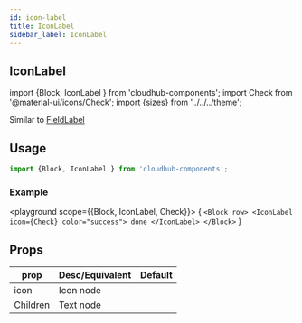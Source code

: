 ```yaml
---
id: icon-label
title: IconLabel
sidebar_label: IconLabel
---
```


## IconLabel


import {Block, IconLabel } from 'cloudhub-components';
import Check from '@material-ui/icons/Check';
import {sizes} from '../../../theme';

Similar to [FieldLabel](./FieldLabel)

## Usage

```js
import {Block, IconLabel } from 'cloudhub-components';
```
### Example

<playground scope={{Block, IconLabel, Check}}>
{
`<Block row>
 <IconLabel icon={Check} color="success">
    done
 </IconLabel>
</Block>`
}
</playground>



## Props



<Block>
    <table>
        <thead>
            <tr><th>prop</th><th>Desc/Equivalent</th><th>Default</th></tr>
        </thead>
        <tbody>
            <tr><td>icon</td><td>Icon node</td><td></td></tr>
            <tr><td>Children</td><td>Text  node</td><td></td></tr>
        </tbody>
    </table>
</Block>
